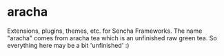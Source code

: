 # aracha
Extensions, plugins, themes, etc. for Sencha Frameworks.  The name "aracha" comes from aracha tea which is an unfinished raw green tea.  So everything here may be a bit 'unfinished' :)
